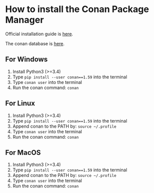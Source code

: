 # How to install the Conan Package Manager

Official installation guide is [here](https://docs.conan.io/en/latest/installation.html).

The conan database is [here](https://conan.io/center/).

## For Windows

1. Install Python3 (>=3.4)
2. Type ``pip install --user conan==1.59`` into the terminal
3. Type ``conan user`` into the terminal
4. Run the conan command: ``conan``

## For Linux

1. Install Python3 (>=3.4)
2. Type ``pip install --user conan==1.59`` into the terminal
3. Append conan to the PATH by: ``source ~/.profile``
4. Type ``conan user`` into the terminal
5. Run the conan command: ``conan``

## For MacOS

1. Install Python3 (>=3.4)
2. Type ``pip install --user conan==1.59`` into the terminal
3. Append conan to the PATH by: ``source ~/.profile``
4. Type ``conan user`` into the terminal
5. Run the conan command: ``conan``
